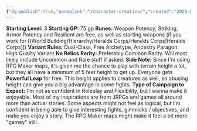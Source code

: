 ```yaml
---
{"dg-publish":true,"permalink":"/character-creation/","created":"2025-02-09T15:07:46.752-05:00","updated":"2025-02-10T10:02:26.616-05:00"}
---
```


**Starting Level:** 3
**Starting GP:** 75 gp
**Runes:** Weapon Potency, Striking, Armor Potency and Resilient are free, as well as starting weapons (if you work for [[World Building/Hierarchy/Heralds Corps/Heralds Corps\|Heralds Corps]])
**Variant Rules:** Dual-Class, Free Archetype, Ancestry Paragon. High Quality Variant
**No Relics**
**Rarity:** Preferably Common Rarity. Will most likely include Uncommon and Rare stuff if asked.
**Side Note:** Since I'm using RPG Maker maps, it's given me the chance to play with terrain height a lot, but they all have a minimum of 5 feet height to get up. Everyone gets **Powerful Leap** for free.
This height applies to creatures as well, so abusing height can give you a big advantage in some fights.
**Type of Campaign to Expect:** I'm not as confident in Roleplay and Flexibility, but I wanna make it enjoyable. Most of my inspirations are from JRPGs and games all around more than actual stories. Some aspects might not feel as logical, but I'm confident in being able to give interesting fights, gimmicks / objectives, and make you enjoy a story. The RPG Maker maps might make it feel a bit more "gamey" still.